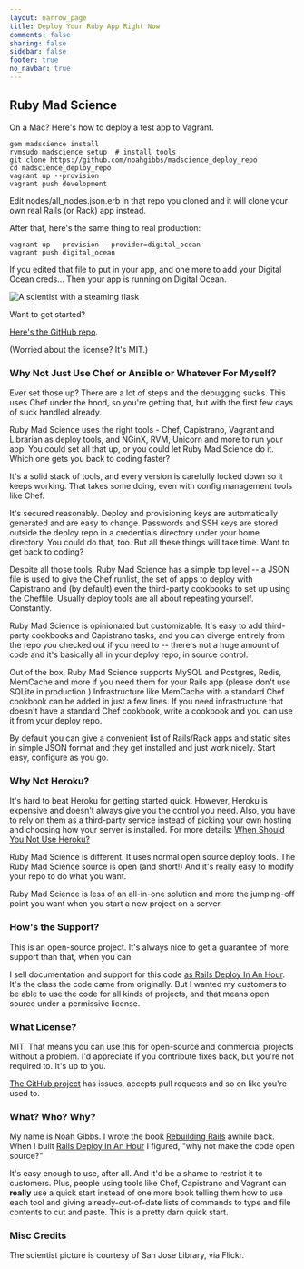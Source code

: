 ```yaml
---
layout: narrow_page
title: Deploy Your Ruby App Right Now
comments: false
sharing: false
sidebar: false
footer: true
no_navbar: true
---
```

## Ruby Mad Science

On a Mac? Here's how to deploy a test app to Vagrant.

    gem madscience install
    rvmsudo madscience setup  # install tools
    git clone https://github.com/noahgibbs/madscience_deploy_repo
    cd madscience_deploy_repo
    vagrant up --provision
    vagrant push development

Edit nodes/all_nodes.json.erb in that repo you cloned and it will clone your
own real Rails (or Rack) app instead.

After that, here's the same thing to real production:

    vagrant up --provision --provider=digital_ocean
    vagrant push digital_ocean

If you edited that file to put in your app, and one more to add your Digital
Ocean creds... Then your app is running on Digital Ocean.

<img class="pull-right" src="/images/mad_scientist_01.jpg" alt="A scientist with a steaming flask"></img>

Want to get started?

<a href="http://github.com/noahgibbs/madscience_deploy_repo">Here's the GitHub repo</a>.

(Worried about the license? It's MIT.)

### Why Not Just Use Chef or Ansible or Whatever For Myself?

Ever set those up? There are a lot of steps and the debugging sucks. This uses
Chef under the hood, so you're getting that, but with the first few days of
suck handled already.

Ruby Mad Science uses the right tools - Chef, Capistrano, Vagrant and
Librarian as deploy tools, and NGinX, RVM, Unicorn and more to run your
app. You could set all that up, or you could let Ruby Mad Science do it. Which
one gets you back to coding faster?

It's a solid stack of tools, and every version is carefully locked down so it
keeps working. That takes some doing, even with config management tools like
Chef.

It's secured reasonably. Deploy and provisioning keys are automatically
generated and are easy to change. Passwords and SSH keys are stored outside
the deploy repo in a credentials directory under your home directory. You
could do that, too. But all these things will take time. Want to get back to
coding?

Despite all those tools, Ruby Mad Science has a simple top level -- a JSON
file is used to give the Chef runlist, the set of apps to deploy with
Capistrano and (by default) even the third-party cookbooks to set up using the
Cheffile. Usually deploy tools are all about repeating yourself. Constantly.

Ruby Mad Science is opinionated but customizable. It's easy to add third-party
cookbooks and Capistrano tasks, and you can diverge entirely from the repo you
checked out if you need to -- there's not a huge amount of code and it's
basically all in your deploy repo, in source control.

Out of the box, Ruby Mad Science supports MySQL and Postgres, Redis, MemCache
and more if you need them for your Rails app (please don't use SQLite in
production.) Infrastructure like MemCache with a standard Chef cookbook can be
added in just a few lines. If you need infrastructure that doesn't have a
standard Chef cookbook, write a cookbook and you can use it from your deploy
repo.

By default you can give a convenient list of Rails/Rack apps and static sites
in simple JSON format and they get installed and just work nicely. Start easy,
configure as you go.

### Why Not Heroku?

It's hard to beat Heroku for getting started quick. However, Heroku is
expensive and doesn't always give you the control you need. Also, you have to
rely on them as a third-party service instead of picking your own hosting and
choosing how your server is installed. For more details: <a
href="http://codefol.io/posts/when-should-you-not-use-heroku">When Should You
Not Use Heroku?</a>

Ruby Mad Science is different. It uses normal open source deploy tools. The
Ruby Mad Science source is open (and short!) And it's really easy to modify
your repo to do what you want.

Ruby Mad Science is less of an all-in-one solution and more the jumping-off
point you want when you start a new project on a server.

### How's the Support?

This is an open-source project. It's always nice to get a guarantee of more
support than that, when you can.

I sell documentation and support for this code <a
href="http://rails-deploy-in-an-hour.com">as Rails Deploy In An Hour</a>. It's
the class the code came from originally. But I wanted my customers to be able
to use the code for all kinds of projects, and that means open source under a
permissive license.

### What License?

MIT. That means you can use this for open-source and commercial projects
without a problem. I'd appreciate if you contribute fixes back, but you're not
required to. It's up to you.

<a href="http://github.com/noahgibbs/madscience_deploy_repo">The GitHub
project</a> has issues, accepts pull requests and so on like you're used to.

### What? Who? Why?

My name is Noah Gibbs. I wrote the book <a
href="http://rebuilding-rails.com">Rebuilding Rails</a> awhile back. When I
built <a href="http://rails-deploy-in-an-hour.com">Rails Deploy In An Hour</a>
I figured, "why not make the code open source?"

It's easy enough to use, after all. And it'd be a shame to restrict it to
customers. Plus, people using tools like Chef, Capistrano and Vagrant can
<b>really</b> use a quick start instead of one more book telling them how to
use each tool and giving already-out-of-date lists of commands to type and
file contents to cut and paste. This is a pretty darn quick start.

### Misc Credits

The scientist picture is courtesy of San Jose Library, via Flickr.
